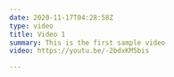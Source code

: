 ```yaml
---
date: 2020-11-17T04:28:58Z
type: video
title: Video 1
summary: This is the first sample video
video: https://youtu.be/-2bdxKM5bis

---
```

